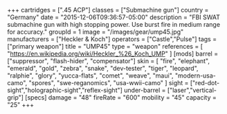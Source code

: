 +++
cartridges = [".45 ACP"]
classes = ["Submachine gun"]
country = "Germany"
date = "2015-12-06T09:36:57-05:00"
description = "FBI SWAT submachine gun with high stopping power. Use burst fire in medium range for accuracy."
groupId = 1
image = "/images/gear/ump45.jpg"
manufacturers = ["Heckler & Koch"]
operators = ["Castle","Pulse"]
tags = ["primary weapon"]
title = "UMP45"
type = "weapon"
references = [
  "https://en.wikipedia.org/wiki/Heckler_%26_Koch_UMP"
]
[mods]
  barrel = ["suppressor", "flash-hider", "compensator"]
  skin = [
    "fire",
    "elephant",
    "emerald",
    "gold",
    "zebra",
    "snake",
    "dev-tester",
    "tiger",
    "leopard",
    "ralphie",
    "glory",
    "yucca-flats",
    "comet",
    "weave",
    "maui",
    "modern-usa-camo",
    "spores",
    "swe-reganomics",
    "usa-wwii-camo"
  ]
  sight = ["red-dot-sight","holographic-sight","reflex-sight"]
  under-barrel = ["laser","vertical-grip"]
[specs]
  damage = "48"
  fireRate = "600"
  mobility = "45"
  capacity = "25"
+++
